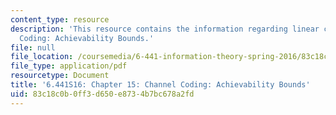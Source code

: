 ```yaml
---
content_type: resource
description: 'This resource contains the information regarding linear codes. Channel
  Coding: Achievability Bounds.'
file: null
file_location: /coursemedia/6-441-information-theory-spring-2016/83c18c0b0ff3d650e8734b7bc678a2fd_MIT6_441S16_chapter_15.pdf
file_type: application/pdf
resourcetype: Document
title: '6.441S16: Chapter 15: Channel Coding: Achievability Bounds'
uid: 83c18c0b-0ff3-d650-e873-4b7bc678a2fd
---
```

